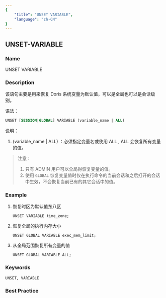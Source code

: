 ```yaml
---
{
    "title": "UNSET VARIABLE",
    "language": "zh-CN"
}
---
```


<!--
Licensed to the Apache Software Foundation (ASF) under one
or more contributor license agreements.  See the NOTICE file
distributed with this work for additional information
regarding copyright ownership.  The ASF licenses this file
to you under the Apache License, Version 2.0 (the
"License"); you may not use this file except in compliance
with the License.  You may obtain a copy of the License at

  http://www.apache.org/licenses/LICENSE-2.0

Unless required by applicable law or agreed to in writing,
software distributed under the License is distributed on an
"AS IS" BASIS, WITHOUT WARRANTIES OR CONDITIONS OF ANY
KIND, either express or implied.  See the License for the
specific language governing permissions and limitations
under the License.
-->



## UNSET-VARIABLE



### Name

UNSET VARIABLE

### Description

该语句主要是用来恢复 Doris 系统变量为默认值，可以是全局也可以是会话级别。

语法：

```sql
UNSET [SESSION|GLOBAL] VARIABLE (variable_name | ALL)
```

说明：

1. (variable_name | ALL) ：必须指定变量名或使用 ALL , ALL 会恢复所有变量的值。

> 注意：
>
> 1. 只有 ADMIN 用户可以全局得恢复变量的值。
> 2. 使用 `GLOBAL` 恢复变量值时仅在执行命令的当前会话和之后打开的会话中生效，不会恢复当前已有的其它会话中的值。


### Example

1. 恢复时区为默认值东八区

   ```
   UNSET VARIABLE time_zone;
   ```

2. 恢复全局的执行内存大小

   ```
   UNSET GLOBAL VARIABLE exec_mem_limit;
   ```

3. 从全局范围恢复所有变量的值

   ```
   UNSET GLOBAL VARIABLE ALL;
   ```

### Keywords

    UNSET, VARIABLE

### Best Practice

